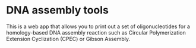 # DNA assembly tools

This is a web app that allows you to print out a set of oligonucleotides for a homology-based DNA assembly reaction such as Circular Polymerization Extension Cyclization (CPEC) or Gibson Assembly. 
